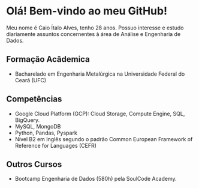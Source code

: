 # Olá! Bem-vindo ao meu GitHub!
Meu nome é Caio Ítalo Alves, tenho 28 anos.
Possuo interesse e estudo diariamente assuntos concernentes à área de Análise e Engenharia de Dados.

## Formação Acâdemica
- Bacharelado em Engenharia Metalúrgica na Universidade Federal do Ceará (UFC)

## Competências
- Google Cloud Platform (GCP): Cloud Storage, Compute Engine, SQL, BigQuery.
- MySQL, MongoDB
- Python, Pandas, Pyspark
- Nível B2 em Inglês segundo o padrão Common European Framework of Reference for Languages (CEFR)

## Outros Cursos
- Bootcamp Engenharia de Dados (580h) pela SoulCode Academy.
